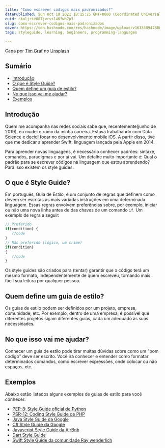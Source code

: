 ```yaml
---
title: "Como escrever códigos mais padronizados?"
datePublished: Sun Oct 10 2021 18:15:25 GMT+0000 (Coordinated Universal Time)
cuid: ckuljrke607jvrvs146fwh7p3
slug: como-escrever-codigos-mais-padronizados
cover: https://cdn.hashnode.com/res/hashnode/image/upload/v1633889478884/xSaQrs6Ct.jpeg
tags: styleguide, learning, beginners, programming-languages

---
```


Capa por <a href="https://unsplash.com/@timgraf99?utm_source=unsplash&utm_medium=referral&utm_content=creditCopyText">Tim Graf</a> no <a href="https://unsplash.com/s/photos/guide?utm_source=unsplash&utm_medium=referral&utm_content=creditCopyText">Unsplash</a>

## Sumário

- [Introdução](#introducao)
- [O que é Style Guide?](#o-que-e-style-guide)
- [Quem define um guia de estilo?](#quem-define-um-guia-de-estilo)
- [No que isso vai me ajudar?](#no-que-isso-vai-me-ajudar)
- [Exemplos](#exemplos)
  
## Introdução

Quem me acompanha nas redes sociais sabe que, recentemente(junho de 2019), eu mudei o rumo da minha carreira. Estava trabalhando com Data Science e decidi focar no desenvolvimento mobile iOS. A partir disso, tive que me dedicar a aprender Swift, linguagem lançada pela Apple em 2014.

Para aprender novas linguagens, é necessário conhecer padrões: sintaxe, comandos, paradigmas e por aí vai. Um detalhe muito importante é: Qual o padrão para se escrever códigos na linguagem que estou aprendendo? Para isso existem os style guides.

## O que é Style Guide?

Em português, Guia de Estilo, é um conjunto de regras que definem como devem ser escritas as mais variadas instruções em uma determinada linguagem. Essas regras envolvem preferências sobre, por exemplo, iniciar ou não uma nova linha antes de das chaves de um comando `if`. Um exemplo de regra a seguir: 

```js
// Preferido
if(condition) {
   //code
}
// Não preferido (lógico, um crime)
if(condition)
{
   //code
}
```
Os style guides são criados para (tentar) garantir que o código terá um mesmo formato, independentemente de quem escreveu, tornando mais fácil sua leitura por qualquer pessoa.

## Quem define um guia de estilo?

Os guias de estilo podem ser definidos por um projeto, empresa, comunidade, etc. Por exemplo, dentro de uma empresa, é possível que diferentes projetos sigam diferentes guias, cada um adequado às suas necessidades.

## No que isso vai me ajudar?

Conhecer um guia de estilo pode tirar muitas dúvidas sobre como um "bom código" deve ser escrito. Você irá conhecer e entender como formatar determinados comandos, como escrever expressões, onde colocar ou não espaços, etc.

## Exemplos

Abaixo estão listados alguns exemplos de guias de estilo para você conhecer:

- [PEP-8: Style Guide oficial de Python](https://www.python.org/dev/peps/pep-0008/)
- [PSR-12: Coding Style Guide de PHP](https://www.php-fig.org/psr/psr-12/)
- [Java Style Guide da Google](https://google.github.io/styleguide/javaguide.html)
- [C# Style Guide da Google](https://google.github.io/styleguide/csharp-style.html)
- [Javascript Style Guide da AirBnb](https://github.com/airbnb/javascript)
- [Dart Style Guide](https://dart.dev/guides/language/effective-dart/style)
- [Swift Style Guide da comunidade Ray wenderlich](https://github.com/raywenderlich/swift-style-guide)